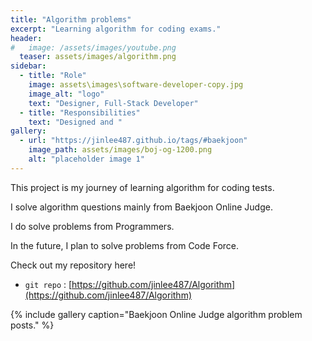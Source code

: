 ```yaml
---
title: "Algorithm problems"
excerpt: "Learning algorithm for coding exams."
header:
#   image: /assets/images/youtube.png
  teaser: assets/images/algorithm.png
sidebar:
  - title: "Role"
    image: assets\images\software-developer-copy.jpg
    image_alt: "logo"
    text: "Designer, Full-Stack Developer"
  - title: "Responsibilities"
    text: "Designed and "
gallery:
  - url: "https://jinlee487.github.io/tags/#baekjoon"
    image_path: assets/images/boj-og-1200.png
    alt: "placeholder image 1"
---
```



This project is my journey of learning algorithm for coding tests.

I solve algorithm questions mainly from Baekjoon Online Judge. 

I do solve problems from Programmers.

In the future, I plan to solve problems from Code Force.

Check out my repository here!
- `git repo` : [https://github.com/jinlee487/Algorithm](https://github.com/jinlee487/Algorithm)


{% include gallery caption="Baekjoon Online Judge algorithm problem posts." %}
